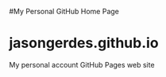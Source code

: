 #My Personal GitHub Home Page

jasongerdes.github.io
=====================

My personal account GitHub Pages web site
